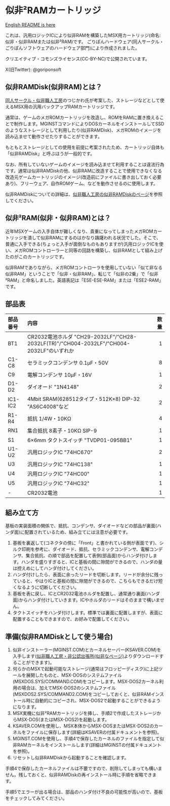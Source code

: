 # 似非²RAMカートリッジ
[English README is here](https://github.com/goriponsoft/ESE2RAM-Cartridge-74670/blob/main/README-en.md)

これは、汎用ロジックICにより似非RAMを構築したMSX用カートリッジ(命名:似非・似非RAMまたは似非²RAM)です。
ごりぽんハードウェア(同人サークル・ごりぽんソフトウェアのハードウェア部門)により作成されました。

クリエイティブ・コモンズライセンス(CC-BY-NC)で公開されています。

X(旧Twitter): @goriponsoft

## 似非RAMDisk(似非RAM)とは？

[同人サークル・似非職人工房](http://www.hat.hi-ho.ne.jp/tujikawa/ese/)のつじかわ氏が考案した、ストレージなどとして使えるMSX用の汎用バックアップRAMカートリッジです。

通常は、ゲームのメガROMカートリッジを改造し、ROMをRAMに置き換えることで制作します。MGINSTコマンドによりDOSカーネルをインストールしてSSDのようなストレージとして利用したり(似非RAMDisk)、メガROMのイメージを読み込ませて動作させたりすることができます。

もともとストレージとしての使用を前提に考案されたため、カートリッジ自体も「似非RAMDisk」と呼ぶほうが一般的です。

なお、所有していないゲームのイメージを読み込ませて利用することは違法行為です。通常は似非RAMDiskの他、似非RAMに改造することで使用できなくなる改造元ゲームカートリッジのイメージ(改造前にファイルに書き出しておく必要あり)、フリーウェア、自作ROMゲーム、などを動作させるのに使用します。

似非RAMDiskについての詳細は、[似非職人工房の似非RAMDiskのページ](http://www.hat.hi-ho.ne.jp/tujikawa/ese/eseram.html)を参照してください。

## 似非²RAM(似非・似非RAM)とは？

近年MSXゲームの入手自体が難しくなり、貴重になってしまったメガROMカートリッジを潰して似非RAMにするのはかなり躊躇われる状況でした。そこで、普通に入手できる(ちょっと入手が面倒なものもありますが)汎用ロジックICを使い、メガROMコントローラーと同等の回路を構築し、似非RAMとして組み上げたのがこのカートリッジです。

似非RAMでありながら、メガROMコントローラを使用していない「似て非なる似非RAM」ということで「似非・似非RAM」、転じて「似非の2乗」で「似非²RAM」と命名しました。英語表記は「ESE-ESE-RAM」または「ESE2-RAM」です。

## 部品表
|部品番号|内容|数量|
|:--|:--|--:|
|BT1|CR2032電池ホルダ "CH29-2032LF"/"CH28-2032LF(TR)"/"CH004-2032LF"/"CH004-2032LF"のいずれか|1|
|C1-C8|セラミックコンデンサ 0.1μF・50V|8|
|C9|電解コンデンサ 10μF・16V|1|
|D1-D2|ダイオード "1N4148"|2|
|IC1-IC2|4Mbit SRAM(628512タイプ・512K×8) DIP-32 "AS6C4008"など|2|
|R1-R4|抵抗 1/4W・10KΩ|4|
|RN1|集合抵抗 8素子・10KΩ SIP-9|1|
|S1|6×6mm タクトスイッチ "TVDP01-095BB1"|1|
|U1-U2|汎用ロジックIC "74HC670"|2|
|U3|汎用ロジックIC "74HC138"|1|
|U4|汎用ロジックIC "74HC00"|1|
|U5|汎用ロジックIC "74HC32"|1|
|-|CR2032電池|1|

## 組み立て方
基板の実装面積の関係で、抵抗、コンデンサ、ダイオードなどの部品が裏面(ハンダ面)に配置されているため、組み立てには注意が必要です。

1. 基板を裏返して(コネクタの傍に「Front」と書かれている側が表面です)、シルク印刷を参考に、ダイオード、抵抗、セラミックコンデンサ、電解コンデンサ、集合抵抗、の順で部品を配置して表側(部品面)からハンダ付けします。ハンダを盛りすぎると、ICと基板の間に隙間ができるので、ハンダの量は控えめにしてハンダ付けしてください。
2. ハンダ付けしたら、表面に余ったリードを切断します。リードが余分に残っていると、やはりICと基板の間に隙間ができるので、こちらもできるだけ短くなるように切断してください。
3. 基板を表に戻し、ICとCR2032電池ホルダを配置し、通常通り裏面(ハンダ面)からハンダ付けしていきます。ICやホルダのリードはそのままで構いません。
4. タクトスイッチをハンダ付けします。標準では裏面に配置しますが、表面に配置することもできますので、お好みで配置してください。

## 準備(似非RAMDiskとして使う場合)
1. 似非インストーラー(MGINST.COM)とカーネルセーバー(KSAVER.COM)を入手します([似非職人工房・非公認出張所(似非なページ)](http://www.big.or.jp/~saibara/msx/ese/index-j.html)よりダウンロードすることができます)。
2. 何らかのMSXで起動可能なストレージ(通常はフロッピーディスク)に上記ツールを展開したものと、MSX-DOSのシステムファイル(MSXDOS.SYS/COMMAND.COM)をコピーします。MSX-DOS2カーネル利用の場合は、加えてMSX-DOS2のシステムファイル(MSXDOS2.SYS/COMMAND2.COM)をコピーしておくと、似非RAMインストール時に自動的にコピーされ、MSX-DOS2で起動することができるようになります。
3. MSX実機に似非²RAMカートリッジを挿し、手順2で作成したストレージからMSX-DOS(またはMSX-DOS2)を起動します。
4. KSAVER.COMを使用し、MSX本体からMSX-DOSまたはMSX-DOS2のカーネルをファイルに保存します(詳細はKSAVERの付属ドキュメントを参照)。
5. MGINST.COMを使用し、手順4で保存したカーネルのファイルを指定して似非RAMカーネルをインストールします(詳細はMGINSTの付属ドキュメントを参照)。
6. リセットし似非RAMDiskから起動することを確認します。

手順4で保存したカーネルファイルは不要ですので、削除してしまっても構いません。残しておくと、似非RAMDiskの再インストール時に手順を省略できます。

手順5でエラーが出る場合は、部品のハンダ付け不良の可能性が高いので、基板をチェックしてみてください。